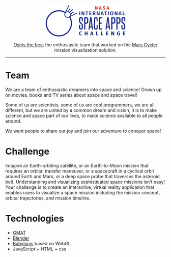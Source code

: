 <p align="center">
<img src="./.github/logo.png" width="250px" alt="NasaApp">
</p>
<p align="center">
  <a href="https://www.spaceappschallenge.org/2023/find-a-team/osiris-the-best/">Osiris the best</a> the enthusiastic team that worked on the <a href="https://marspedia.org/Mars_cycler">Mars Cycler</a> mission visualization solution.
</p>

---

# Team

We are a team of enthusiastic dreamers into space and science! Grown up on movies, books and TV series about space and space travel!

Some of us are scientists, some of us are cool programmers, we are all different, but we are united by a common dream and vision, it is to make science and space part of our lives, to make science available to all people around.

We want people to share our joy and join our adventure to conquer space!

# Challenge

Imagine an Earth-orbiting satellite, or an Earth-to-Moon mission that requires an orbital transfer maneuver, or a spacecraft in a cyclical orbit around Earth and Mars, or a deep space probe that traverses the asteroid belt. Understanding and visualizing sophisticated space missions isn’t easy! Your challenge is to create an interactive, virtual reality application that enables users to visualize a space mission including the mission concept, orbital trajectories, and mission timeline.

# Technologies

- [GMAT](https://opensource.gsfc.nasa.gov/projects/GMAT/)
- [Blender](https://www.blender.org/)
- [Babylonjs](https://www.babylonjs.com/) based on WebGL
- JavaScript + HTML + css
